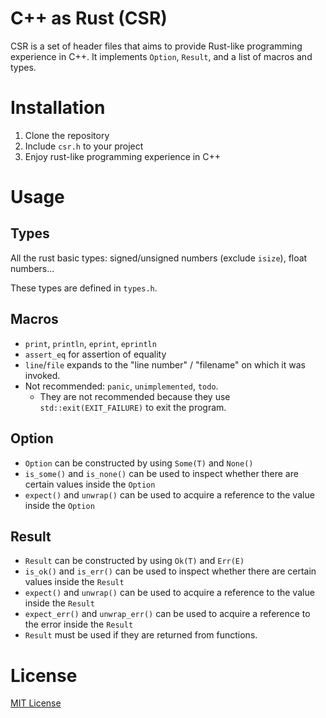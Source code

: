 # C++ as Rust (CSR)

CSR is a set of header files that aims to provide Rust-like programming experience in C++. It implements `Option`, `Result`, and a list of macros and types.

# Installation

1. Clone the repository
2. Include `csr.h` to your project
3. Enjoy rust-like programming experience in C++

# Usage

## Types

All the rust basic types: signed/unsigned numbers (exclude `isize`), float numbers...

These types are defined in `types.h`.

## Macros

- `print`, `println`, `eprint`, `eprintln`
- `assert_eq` for assertion of equality
- `line`/`file` expands to the "line number" / "filename" on which it was invoked.
- Not recommended: `panic`, `unimplemented`, `todo`.
    - They are not recommended because they use `std::exit(EXIT_FAILURE)` to exit the program.

## Option

- `Option` can be constructed by using `Some(T)` and `None()`
- `is_some()` and `is_none()` can be used to inspect whether there are certain values inside the `Option`
- `expect()` and `unwrap()` can be used to acquire a reference to the value inside the `Option`

## Result

- `Result` can be constructed by using `Ok(T)` and `Err(E)`
- `is_ok()` and `is_err()` can be used to inspect whether there are certain values inside the `Result`
- `expect()` and `unwrap()` can be used to acquire a reference to the value inside the `Result`
- `expect_err()` and `unwrap_err()` can be used to acquire a reference to the error inside the `Result`
- `Result` must be used if they are returned from functions.

# License

[MIT License](./LICENSE)